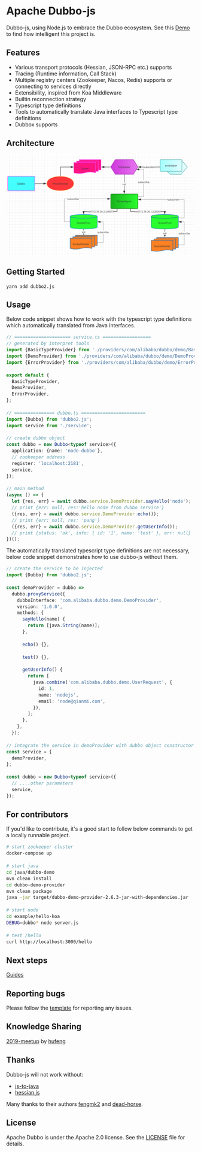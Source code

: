 # Apache Dubbo-js

Dubbo-js, using Node.js to embrace the Dubbo ecosystem. See this [Demo](https://github.com/apache/dubbo-js) to find how intelligent this project is.

## Features

- Various transport protocols (Hessian, JSON-RPC etc.) supports
- Tracing (Runtime information, Call Stack)
- Multiple registry centers (Zookeeper, Nacos, Redis) supports or connecting to services directly
- Extensibility, inspired from Koa Middleware
- Builtin reconnection strategy
- Typescript type definitions
- Tools to automatically translate Java interfaces to Typescript type definitions
- Dubbox supports

## Architecture

<img src="docs/arch.png" width="680" />

## Getting Started

```
yarn add dubbo2.js
```

## Usage

Below code snippet shows how to work with the typescript type definitions which automatically translated from Java interfaces.

```typescript
// ===================== service.ts ==================
// generated by interpret tools
import {BasicTypeProvider} from './providers/com/alibaba/dubbo/demo/BasicTypeProvider';
import {DemoProvider} from './providers/com/alibaba/dubbo/demo/DemoProvider';
import {ErrorProvider} from './providers/com/alibaba/dubbo/demo/ErrorProvider';

export default {
  BasicTypeProvider,
  DemoProvider,
  ErrorProvider,
};

// =============== dubbo.ts ========================
import {Dubbo} from 'dubbo2.js';
import service from './service';

// create dubbo object
const dubbo = new Dubbo<typeof service>({
  application: {name: 'node-dubbo'},
  // zookeeper address
  register: 'localhost:2181',
  service,
});

// main method
(async () => {
  let {res, err} = await dubbo.service.DemoProvider.sayHello('node');
  // print {err: null, res:'hello node from dubbo service'}
  ({res, err} = await dubbo.service.DemoProvider.echo());
  // print {err: null, res: 'pang'}
  ({res, err} = await dubbo.service.DemoProvider.getUserInfo());
  // print {status: 'ok', info: { id: '1', name: 'test' }, err: null}
})();
```

The automatically translated typescript type definitions are not necessary, below code snippet demonstrates how to use dubbo-js without them.

```typescript
// create the service to be injected
import {Dubbo} from 'dubbo2.js';

const demoProvider = dubbo =>
  dubbo.proxyService({
    dubboInterface: 'com.alibaba.dubbo.demo.DemoProvider',
    version: '1.0.0',
    methods: {
      sayHello(name) {
        return [java.String(name)];
      },

      echo() {},

      test() {},

      getUserInfo() {
        return [
          java.combine('com.alibaba.dubbo.demo.UserRequest', {
            id: 1,
            name: 'nodejs',
            email: 'node@qianmi.com',
          }),
        ];
      },
    },
  });

// integrate the service in demoProvider with dubbo object constructor
const service = {
  demoProvider,
};

const dubbo = new Dubbo<typeof service>({
  // ....other parameters
  service,
});
```

## For contributors

If you'd like to contribute, it's a good start to follow below commands to get a locally runnable project.

```sh
# start zookeeper cluster
docker-compose up

# start java
cd java/dubbo-demo
mvn clean install
cd dubbo-demo-provider
mvn clean package
java -jar target/dubbo-demo-provider-2.6.3-jar-with-dependencies.jar

# start node
cd example/hello-koa
DEBUG=dubbo* node server.js

# test /hello
curl http://localhost:3000/hello
```

## Next steps

[Guides](/docs/README.md)

## Reporting bugs

Please follow the [template](https://github.com/apache/dubbo-js/issues/new?template=bug_report.md) for reporting any issues.

## Knowledge Sharing

[2019-meetup](https://github.com/dubbo/awesome-dubbo/blob/master/slides/meetup/201903%40nanjing/Dubbo2.js-from-0-to-1.pdf) by [hufeng](https://github.com/hufeng)

## Thanks

Dubbo-js will not work without:

- [js-to-java](https://github.com/node-modules/js-to-java)
- [hessian.js](https://github.com/node-modules/hessian.js)

Many thanks to their authors [fengmk2](https://github.com/fengmk2) and [dead-horse](https://github.com/dead-horse).

## License

Apache Dubbo is under the Apache 2.0 license. See the [LICENSE](/LICENSE) file for details.
